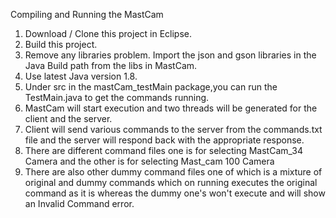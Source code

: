 Compiling and Running the MastCam

1) Download / Clone this project in Eclipse.
2) Build this project.
3) Remove any libraries problem. Import the json and gson libraries in the Java Build path from the libs in MastCam.
4) Use latest Java version 1.8.
5) Under src in the mastCam_testMain package,you can run the TestMain.java to get the commands running.
6) MastCam will start execution and two threads will be generated for the client and the server.
7) Client will send various commands to the server from the commands.txt file and the server will respond back with the            appropriate response.
8) There are different command files one is for selecting MastCam_34 Camera and the other is for selecting Mast_cam 100 Camera
9) There are also other dummy command files one of which is a mixture of original and dummy commands which on running executes     the original command as it is whereas the dummy one's won't execute and will show an Invalid Command error.

